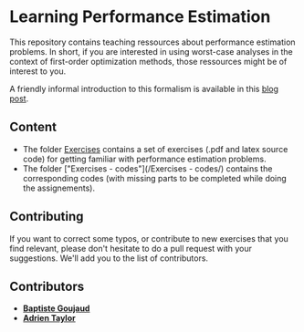# Learning Performance Estimation

This repository contains teaching ressources about performance estimation problems. In short, if you are interested in using worst-case analyses in the context of first-order optimization methods, those ressources might be of interest to you.

A friendly informal introduction to this formalism is available in this [blog post](https://francisbach.com/computer-aided-analyses/).

## Content

- The folder [Exercises](/Exercises/) contains a set of exercises (.pdf and latex source code) for getting familiar with performance estimation problems.
- The folder ["Exercises - codes"](/Exercises - codes/) contains the corresponding codes (with missing parts to be completed while doing the assignements).

## Contributing
If you want to correct some typos, or contribute to new exercises that you find relevant, please don't hesitate to do a pull request with your suggestions. We'll add you to the list of contributors.

## Contributors
- [**Baptiste Goujaud**](https://scholar.google.com/citations?user=93PAG2AAAAAJ&hl=en)
- [**Adrien Taylor**](https://adrientaylor.github.io/)
